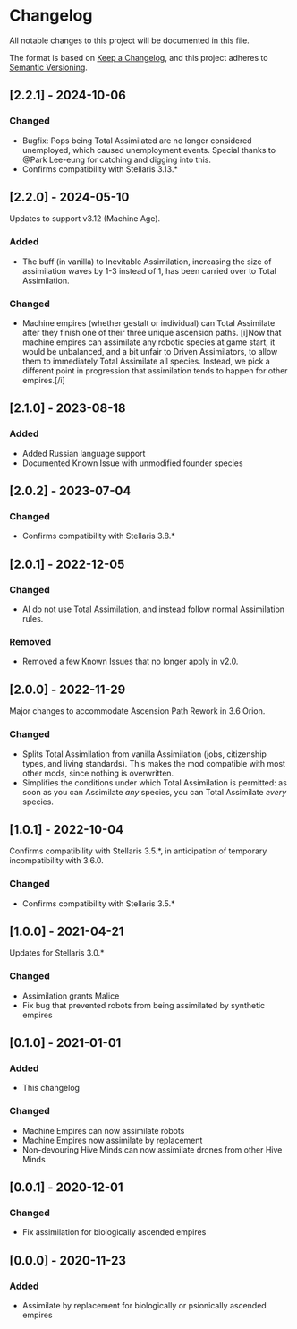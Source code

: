 # Changelog

All notable changes to this project will be documented in this file.

The format is based on [Keep a Changelog](https://keepachangelog.com/en/1.0.0/),
and this project adheres to [Semantic Versioning](https://semver.org/spec/v2.0.0.html).

## [2.2.1] - 2024-10-06

### Changed
- Bugfix: Pops being Total Assimilated are no longer considered unemployed, which caused unemployment events. Special thanks to @Park Lee-eung for catching and digging into this.
- Confirms compatibility with Stellaris 3.13.*

## [2.2.0] - 2024-05-10

Updates to support v3.12 (Machine Age).

### Added
- The buff (in vanilla) to Inevitable Assimilation, increasing the size of assimilation waves by 1-3 instead of 1, has been carried over to Total Assimilation.

### Changed
- Machine empires (whether gestalt or individual) can Total Assimilate after they finish one of their three unique ascension paths. [i]Now that machine empires can assimilate any robotic species at game start, it would be unbalanced, and a bit unfair to Driven Assimilators, to allow them to immediately Total Assimilate all species. Instead, we pick a different point in progression that assimilation tends to happen for other empires.[/i]


## [2.1.0] - 2023-08-18

### Added
- Added Russian language support
- Documented Known Issue with unmodified founder species

## [2.0.2] - 2023-07-04

### Changed
- Confirms compatibility with Stellaris 3.8.*

## [2.0.1] - 2022-12-05

### Changed
- AI do not use Total Assimilation, and instead follow normal Assimilation rules.

### Removed
- Removed a few Known Issues that no longer apply in v2.0.

## [2.0.0] - 2022-11-29

Major changes to accommodate Ascension Path Rework in 3.6 Orion.

### Changed
- Splits Total Assimilation from vanilla Assimilation (jobs, citizenship types, and living standards). This makes the mod compatible with most other mods, since nothing is overwritten.
- Simplifies the conditions under which Total Assimilation is permitted: as soon as you can Assimilate _any_ species, you can Total Assimilate _every_ species.

## [1.0.1] - 2022-10-04

Confirms compatibility with Stellaris 3.5.*, in anticipation of temporary incompatibility with 3.6.0.

### Changed
- Confirms compatibility with Stellaris 3.5.*

## [1.0.0] - 2021-04-21

Updates for Stellaris 3.0.*

### Changed
- Assimilation grants Malice
- Fix bug that prevented robots from being assimilated by synthetic empires

## [0.1.0] - 2021-01-01

### Added

- This changelog

### Changed
- Machine Empires can now assimilate robots
- Machine Empires now assimilate by replacement
- Non-devouring Hive Minds can now assimilate drones from other Hive Minds

## [0.0.1] - 2020-12-01

### Changed

- Fix assimilation for biologically ascended empires

## [0.0.0] - 2020-11-23

### Added

- Assimilate by replacement for biologically or psionically ascended empires

